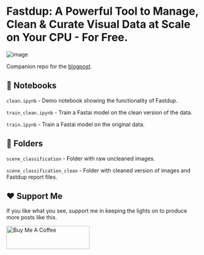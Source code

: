 # Fastdup: A Powerful Tool to Manage, Clean & Curate Visual Data at Scale on Your CPU - For Free.

![image](https://dicksonneoh.com/images/portfolio/fastdup_manage_clean_curate/post_image.gif)

Companion repo for the [blogpost](https://dicksonneoh.com/portfolio/fastdup_manage_clean_curate/).


## 📑 Notebooks
`clean.ipynb` - Demo notebook showing the functionality of Fastdup.

`train_clean.ipynb` - Train a Fastai model on the clean version of the data.

`train.ipynb` - Train a Fastai model on the original data.

## 📂 Folders

`scene_classification` - Folder with raw uncleaned images.

`scene_classification_clean` - Folder with cleaned version of images and Fastdup report files.


## ❤️ Support Me
If you like what you see, support me in keeping the lights on to produce more posts like this.

<a href="https://www.buymeacoffee.com/dicksonneoh" target="_blank"><img src="https://cdn.buymeacoffee.com/buttons/v2/default-blue.png" alt="Buy Me A Coffee" style="height: 60px !important;width: 217px !important;" ></a>
